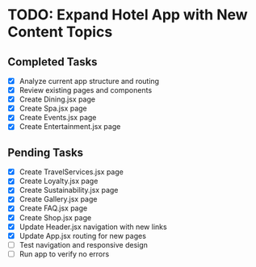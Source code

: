 # TODO: Expand Hotel App with New Content Topics

## Completed Tasks
- [x] Analyze current app structure and routing
- [x] Review existing pages and components
- [x] Create Dining.jsx page
- [x] Create Spa.jsx page
- [x] Create Events.jsx page
- [x] Create Entertainment.jsx page

## Pending Tasks
- [x] Create TravelServices.jsx page
- [x] Create Loyalty.jsx page
- [x] Create Sustainability.jsx page
- [x] Create Gallery.jsx page
- [x] Create FAQ.jsx page
- [x] Create Shop.jsx page
- [x] Update Header.jsx navigation with new links
- [x] Update App.jsx routing for new pages
- [ ] Test navigation and responsive design
- [ ] Run app to verify no errors
